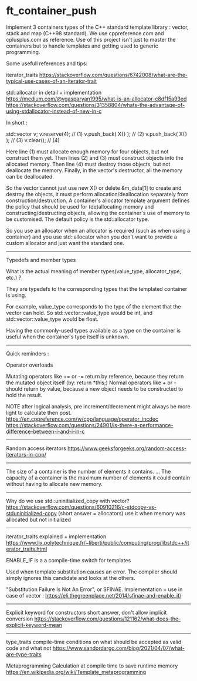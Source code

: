 # ft_container_push

Implement 3 containers types of the C++ standard template library : vector, stack and map (C++98 standard).
We use cppreference.com and cplusplus.com as reference. 
Use of this project isn't just to master the containers but to handle templates and getting used to generic programming.

Some usefull references and tips:

iterator_traits
https://stackoverflow.com/questions/6742008/what-are-the-typical-use-cases-of-an-iterator-trait

std::allocator in detail + implementation
https://medium.com/@vgasparyan1995/what-is-an-allocator-c8df15a93ed
https://stackoverflow.com/questions/31358804/whats-the-advantage-of-using-stdallocator-instead-of-new-in-c

In short :

std::vector<X> v;
v.reserve(4);        // (1)
v.push_back( X{} );  // (2)
v.push_back( X{} );  // (3)
v.clear();           // (4)

Here line (1) must allocate enough memory for four objects, but not construct them yet. Then lines (2) and (3) must construct objects into the allocated memory. Then line (4) must destroy those objects, but not deallocate the memory. Finally, in the vector's destructor, all the memory can be deallocated.

So the vector cannot just use new X() or delete &m_data[1] to create and destroy the objects, it must perform allocation/deallocation separately from construction/destruction. A container's allocator template argument defines the policy that should be used for (de)allocating memory and constructing/destructing objects, allowing the container's use of memory to be customised. The default policy is the std::allocator type.

So you use an allocator when an allocator is required (such as when using a container) and you use std::allocator when you don't want to provide a custom allocator and just want the standard one.
_________________________________________________________________________________________________________________________________________________________________________________

Typedefs and member types

What is the actual meaning of member types(value_type, allocator_type, etc.) ?

They are typedefs to the corresponding types that the templated container is using.

For example, value_type corresponds to the type of the element that the vector can hold. So std::vector<int>::value_type would be int, and std::vector<float>::value_type would be float.

Having the commonly-used types available as a type on the container is useful when the container's type itself is unknown.

___________________________________________________________________________________________________
Quick reminders :

Operator overloads

Mutating operators like += or -= return by reference, because they return the mutated object itself (by: return *this;)
Normal operators like + or - should return by value, because a new object needs to be constructed to hold the result.

NOTE
after logical analysis, pre increment/decrement might always be more light to calculate then post.
https://en.cppreference.com/w/cpp/language/operator_incdec
https://stackoverflow.com/questions/24901/is-there-a-performance-difference-between-i-and-i-in-c
____________________________________________________________________________________________________

Random access iterators
https://www.geeksforgeeks.org/random-access-iterators-in-cpp/

_____________________________________________________________________________________________________


The size of a container is the number of elements it contains. ... The capacity of a container is the maximum number of elements it could contain without having to allocate new memory.

_____________________________________________________________________________________________________


Why do we use std::uninitialized_copy with vector?
https://stackoverflow.com/questions/60910216/c-stdcopy-vs-stduninitialized-copy
(short answer = allocators) use it when memory was allocated but not initialized

_____________________________________________________________________________________________________

iterator_traits explained + implementation
https://www.lix.polytechnique.fr/~liberti/public/computing/prog/libstdc++/iterator_traits.html

ENABLE_IF is a a compile-time switch for templates

Used when template substitution causes an error.
The compiler should simply ignores this candidate and looks at the others.

"Substitution Failure Is Not An Error", or SFINAE.
Implementation + use in case of vector : https://eli.thegreenplace.net/2014/sfinae-and-enable_if/

_____________________________________________________________________________________________________

Explicit keyword for constructors
short answer, don't allow implicit conversion
https://stackoverflow.com/questions/121162/what-does-the-explicit-keyword-mean


_____________________________________________________________________________________________________

type_traits
compile-time conditions on what should be accepted as valid code and what not
https://www.sandordargo.com/blog/2021/04/07/what-are-type-traits


Metaprogramming
Calculation at compile time to save runtime memory
https://en.wikipedia.org/wiki/Template_metaprogramming
